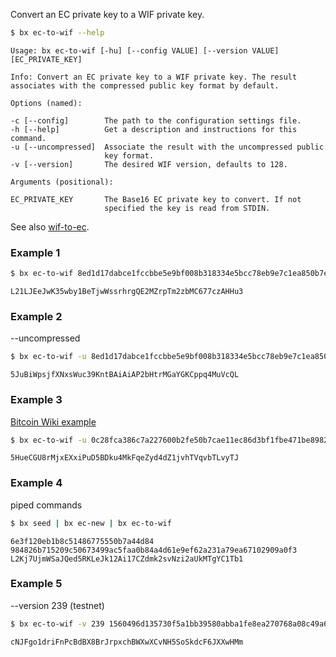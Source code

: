 Convert an EC private key to a WIF private key.
```sh
$ bx ec-to-wif --help
```
```
Usage: bx ec-to-wif [-hu] [--config VALUE] [--version VALUE]             
[EC_PRIVATE_KEY]                                                         

Info: Convert an EC private key to a WIF private key. The result         
associates with the compressed public key format by default.             

Options (named):

-c [--config]        The path to the configuration settings file.        
-h [--help]          Get a description and instructions for this command.
-u [--uncompressed]  Associate the result with the uncompressed public   
                     key format.                                         
-v [--version]       The desired WIF version, defaults to 128.           

Arguments (positional):

EC_PRIVATE_KEY       The Base16 EC private key to convert. If not        
                     specified the key is read from STDIN.   
```
See also [wif-to-ec](bx-wif-to-ec).
### Example 1
```sh
$ bx ec-to-wif 8ed1d17dabce1fccbbe5e9bf008b318334e5bcc78eb9e7c1ea850b7eb0ddb9c8
```
```
L21LJEeJwK35wby1BeTjwWssrhrgQE2MZrpTm2zbMC677czAHHu3
```
### Example 2
--uncompressed
```sh
$ bx ec-to-wif -u 8ed1d17dabce1fccbbe5e9bf008b318334e5bcc78eb9e7c1ea850b7eb0ddb9c8
```
```
5JuBiWpsjfXNxsWuc39KntBAiAiAP2bHtrMGaYGKCppq4MuVcQL
```
### Example 3
[Bitcoin Wiki example](https://en.bitcoin.it/wiki/Wallet_import_format)
```sh
$ bx ec-to-wif -u 0c28fca386c7a227600b2fe50b7cae11ec86d3bf1fbe471be89827e19d72aa1d
```
```
5HueCGU8rMjxEXxiPuD5BDku4MkFqeZyd4dZ1jvhTVqvbTLvyTJ
```
### Example 4
piped commands
```sh
$ bx seed | bx ec-new | bx ec-to-wif
```
```
6e3f120eb1b8c51486775550b7a44d84
984826b715209c50673499ac5faa0b84a4d61e9ef62a231a79ea67102909a0f3
L2Kj7UjmWSaJQed5RKLeJk12Ai17CZdmk2svNzi2aUkMTgYC1Tb1
```
### Example 5
--version 239 (testnet)
```sh
$ bx ec-to-wif -v 239 1560496d135730f5a1bb39580abba1fe8ea270768a08c49a66732772b0b811e2
```
```
cNJFgo1driFnPcBdBX8BrJrpxchBWXwXCvNH5SoSkdcF6JXXwHMm
```